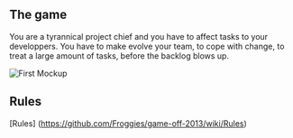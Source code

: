 ## The game

You are a tyrannical project chief and you have to affect tasks to your developpers. You have to make evolve your team, to cope with change, to treat a large amount of tasks, before the backlog blows up.


![First Mockup](https://raw.github.com/Froggies/game-off-2013/master/screenshots/all.png)

## Rules
[Rules] (https://github.com/Froggies/game-off-2013/wiki/Rules)
